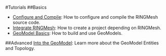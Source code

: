 
#Tutorials
##Basics
 * [Configure and Compile](tutorials/configure_compile_ringmesh): How to configure and compile the RINGMesh source code.
 * [Integrate RINGMesh](): How to create a project depending on RINGMesh.
 * [GeoModel Basics](tutorials/geomodel/geomodel-basics): How to build and use GeoModels.

##Advanced
[Into the GeoModel](): Learn more about the GeoModel Entities and Topology.
